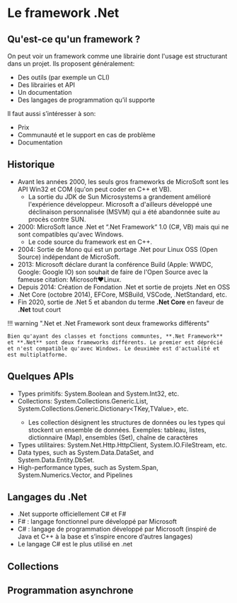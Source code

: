 # Le framework .Net

## Qu'est-ce qu'un framework ?

On peut voir un framework comme une librairie dont l'usage est structurant dans un projet. Ils proposent généralement:

- Des outils (par exemple un CLI)
- Des librairies et API
- Un documentation
- Des langages de programmation qu’il supporte

Il faut aussi s’intéresser à son:

- Prix
- Communauté et le support en cas de problème
- Documentation

## Historique

- Avant les années 2000, les seuls gros frameworks de MicroSoft sont les API Win32 et COM (qu'on peut coder en C++ et VB).
    - La sortie du JDK de Sun Microsystems a grandement amélioré l'expérience développeur. Microsoft a d'ailleurs développé une déclinaison personnalisée (MSVM) qui a été abandonnée suite au procès contre SUN.
- 2000: MicroSoft lance .Net et “.Net Framework“ 1.0 (C#, VB) mais qui ne sont compatibles qu'avec Windows.
    - Le code source du framework est en C++.
- 2004: Sortie de Mono qui est un portage .Net pour Linux OSS (Open Source) indépendant de MicroSoft.
- 2013: Microsoft déclare durant la conférence Build (Apple: WWDC, Google: Google IO) son souhait de faire de l'Open Source avec la fameuse citation: Microsoft♥️Linux.
- Depuis 2014: Création de Fondation .Net et sortie de projets .Net en OSS
- .Net Core (octobre 2014), EFCore, MSBuild, VSCode, .NetStandard, etc.
- Fin 2020, sortie de .Net 5 et abandon du terme **.Net Core** en faveur de **.Net** tout court

!!! warning ".Net et .Net Framework sont deux frameworks différents"

    Bien qu'ayant des classes et fonctions communtes, **.Net Framework** et **.Net** sont deux frameworks différents. Le premier est déprécié et n'est compatible qu'avec Windows. Le deuximèe est d'actualité et est multiplatforme.

## Quelques APIs

- Types primitifs: System.Boolean and System.Int32, etc.
- Collections: System.Collections.Generic.List<T>, System.Collections.Generic.Dictionary<TKey,TValue>, etc.
    - Les collection désignent les structures de données ou les types qui stockent un ensemble de données. Exemples: tableau, listes, dictionnaire (Map), ensembles (Set), chaîne de caractères
- Types utilitaires: System.Net.Http.HttpClient, System.IO.FileStream, etc.
- Data types, such as System.Data.DataSet, and System.Data.Entity.DbSet.
- High-performance types, such as System.Span<T>, System.Numerics.Vector, and Pipelines

## Langages du .Net

- .Net supporte officiellement C# et F#
- F# : langage fonctionnel pure développé par Microsoft
- C# : langage de programmation développé par Microsoft (inspiré de Java et C++ à la base et s’inspire encore d’autres langages)
- Le langage C# est le plus utilisé en .net

## Collections

## Programmation asynchrone
